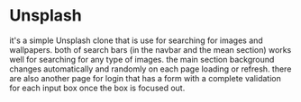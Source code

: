 # Unsplash
it's a simple Unsplash clone that is use for searching for images and wallpapers.
both of search bars (in the navbar and the mean section) works well for searching for any type of images.
the main section background changes automatically and randomly on each page loading or refresh.
there are also another page for login that has a form with a complete validation for each input box once the box is focused out. 
